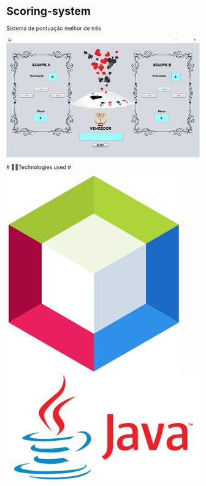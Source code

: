# Scoring-system
 Sistema de pontuação melhor de três
<p align="center">
	
  <img alt="Index Page" src="./src/mapaprogsistm1/index.png">
 
</p>
# 👨‍💻Technologies used #

<p align="center">
<img alt="NetBeans" src="./src/mapaprogsistm1/Apache NetBeans IDE 12.2.png">&nbsp&nbsp&nbsp&nbsp&nbsp&nbsp&nbsp&nbsp&nbsp&nbsp&nbsp&nbsp
<img alt="Java" src="./src/mapaprogsistm1/Java-logo.png">&nbsp&nbsp&nbsp&nbsp&nbsp&nbsp&nbsp&nbsp&nbsp&nbsp&nbsp&nbsp
</p>
